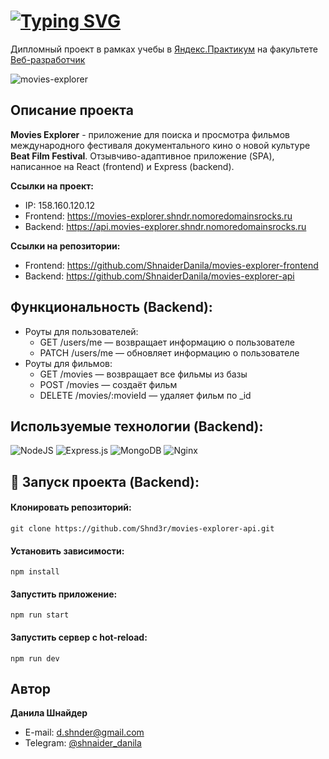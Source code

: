 # [![Typing SVG](https://readme-typing-svg.demolab.com?font=Fira+Code&size=30&pause=1000&random=false&width=500&lines=Male+Fashion)](https://git.io/typing-svg)
Дипломный проект в рамках учебы в [Яндекс.Практикум](https://practicum.yandex.ru/) на факультете [Веб-разработчик](https://practicum.yandex.ru/web/)

![movies-explorer](https://github.com/ShnaiderDanila/movies-explorer-api/assets/116545792/6524a38c-c682-44b8-9be2-a1af4d0c957e)

## Описание проекта
**Movies Explorer** - приложение для поиска и просмотра фильмов международного фестиваля документального кино о новой культуре **Beat Film Festival**. Отзывчиво-адаптивное приложение (SPA), написанное на React (frontend) и Express (backend).

**Ссылки на проект:**
- IP: 158.160.120.12
- Frontend: https://movies-explorer.shndr.nomoredomainsrocks.ru
- Backend: https://api.movies-explorer.shndr.nomoredomainsrocks.ru

**Ссылки на репозитории:**
- Frontend: https://github.com/ShnaiderDanila/movies-explorer-frontend
- Backend: https://github.com/ShnaiderDanila/movies-explorer-api

## Функциональность (Backend): 
* Роуты для пользователей:
  + GET /users/me — возвращает информацию о пользователе
  + PATCH /users/me — обновляет информацию о пользователе
* Роуты для фильмов: 
  + GET /movies — возвращает все фильмы из базы
  + POST /movies — создаёт фильм
  + DELETE /movies/:movieId — удаляет фильм по _id 

## Используемые технологии (Backend):
![NodeJS](https://img.shields.io/badge/node.js-6DA55F?style=for-the-badge&logo=node.js&logoColor=white)
![Express.js](https://img.shields.io/badge/express.js-%23404d59.svg?style=for-the-badge&logo=express&logoColor=%2361DAFB)
![MongoDB](https://img.shields.io/badge/MongoDB-%234ea94b.svg?style=for-the-badge&logo=mongodb&logoColor=white)
![Nginx](https://img.shields.io/badge/nginx-%23009639.svg?style=for-the-badge&logo=nginx&logoColor=white)

## 🚀 Запуск проекта (Backend):

#### Клонировать репозиторий:
```
git clone https://github.com/Shnd3r/movies-explorer-api.git
```
#### Установить зависимости:
```
npm install
```
#### Запустить приложение:
```
npm run start
```
#### Запустить сервер с hot-reload:
```
npm run dev
```

## Автор

**Данила Шнайдер**

- E-mail: [d.shnder@gmail.com](mailto:d.shnder@gmail.com)
- Telegram: [@shnaider_danila](https://t.me/shnaider_danila)



